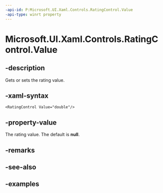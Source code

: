 ```yaml
---
-api-id: P:Microsoft.UI.Xaml.Controls.RatingControl.Value
-api-type: winrt property
---
```


<!-- Property syntax.
public double Value { get;  set; }
-->

# Microsoft.UI.Xaml.Controls.RatingControl.Value

## -description

Gets or sets the rating value.

## -xaml-syntax

```xaml
<RatingControl Value="double"/>
```

## -property-value

The rating value. The default is **null**.

## -remarks

## -see-also

## -examples

